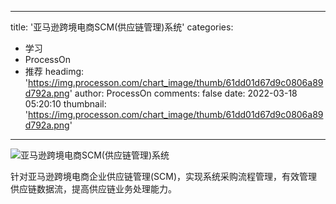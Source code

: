 
---
title: '亚马逊跨境电商SCM(供应链管理)系统'
categories: 
 - 学习
 - ProcessOn
 - 推荐
headimg: 'https://img.processon.com/chart_image/thumb/61dd01d67d9c0806a89d792a.png'
author: ProcessOn
comments: false
date: 2022-03-18 05:20:10
thumbnail: 'https://img.processon.com/chart_image/thumb/61dd01d67d9c0806a89d792a.png'
---

<div>   
<img class="thumb" alt="亚马逊跨境电商SCM(供应链管理)系统" src="https://img.processon.com/chart_image/thumb/61dd01d67d9c0806a89d792a.png" referrerpolicy="no-referrer">
<p>针对亚马逊跨境电商企业供应链管理(SCM)，实现系统采购流程管理，有效管理供应链数据流，提高供应链业务处理能力。</p>  
</div>
            